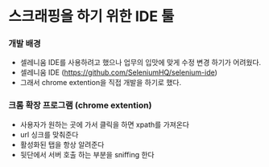 # 스크래핑을 하기 위한 IDE 툴 

### 개발 배경
- 셀레니움 IDE를 사용하려고 했으나 업무의 입맛에 맞게 수정 변경 하기가 어려웠다.
- 셀레니움 IDE (https://github.com/SeleniumHQ/selenium-ide)
- 그래서 chrome extention을 직접 개발을 하기로 했다.  


### 크롬 확장 프로그램 (chrome extention)
- 사용자가 원하는 곳에 가서 클릭을 하면 xpath를 가져온다
- url 싱크를 맞춰준다
- 활성화된 탭을 항상 알려준다
- 뒷단에서 서버 호출 하는 부분을 sniffing 한다 




